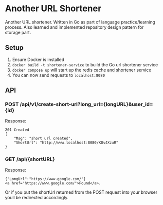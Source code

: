 # Another URL Shortener
Another URL shortener. Written in Go as part of language practice/learning process. Also learned and implemented repository design pattern for storage part.

## Setup
1. Ensure Docker is installed
2. ```docker build -t shortener-service``` to build the Go url shortener service
3.  ``` docker compose up ``` will start up the redis cache and shortener service
4.  You can now send requests to ```localhost:8080```

## API
### POST /api/v1/create-short-url?long_url={longURL}&user_id={id}
Response:
```
201 Created
{
    "Msg": "short url created",
    "ShortUrl": "http://www.localhost:8080/K8v4XzuR"
}
```

###  GET /api/{shortURL}
Response:
```
{"LongUrl":"https://www.google.com/"}
<a href="https://www.google.com/">Found</a>.
```
Or if you put the shortUrl returned from the POST request into your browser youll be redirected accordingly.

